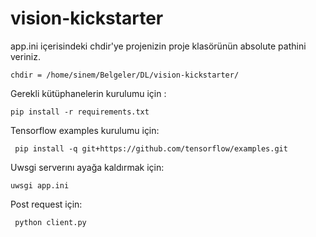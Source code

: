 # vision-kickstarter
app.ini içerisindeki chdir'ye projenizin proje klasörünün absolute pathini veriniz. 

`chdir = /home/sinem/Belgeler/DL/vision-kickstarter/`

Gerekli kütüphanelerin kurulumu için :

`pip install -r requirements.txt`

Tensorflow examples kurulumu için:

` pip install -q git+https://github.com/tensorflow/examples.git`

Uwsgi serverını ayağa kaldırmak için:

`uwsgi app.ini `

Post request için:

` python client.py`


